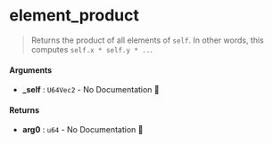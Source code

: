 # element\_product

>  Returns the product of all elements of `self`.
>  In other words, this computes `self.x * self.y * ..`.

#### Arguments

- **\_self** : `U64Vec2` \- No Documentation 🚧

#### Returns

- **arg0** : `u64` \- No Documentation 🚧